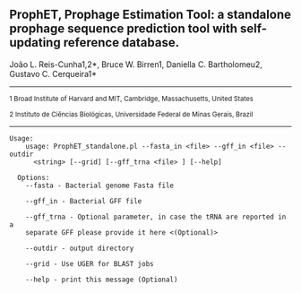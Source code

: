 
<h2>ProphET, Prophage Estimation Tool: a standalone prophage sequence prediction tool with self-updating reference database.</h2>

João L. Reis-Cunha1,2*, Bruce W. Birren1, Daniella C. Bartholomeu2, Gustavo C. Cerqueira1*

------

<sup>1</supp> Broad Institute of Harvard and MIT, Cambridge, Massachusetts, United States

<sup>2</supp> Instituto de Ciências Biológicas, Universidade Federal de Minas Gerais, Brazil

------

```
Usage:
    usage: ProphET_standalone.pl --fasta_in <file> --gff_in <file> --outdir
      <string> [--grid] [--gff_trna <file> ] [--help]

  Options:
    --fasta - Bacterial genome Fasta file

    --gff_in - Bacterial GFF file

    --gff_trna - Optional parameter, in case the tRNA are reported in a
    separate GFF please provide it here <(Optional)>

    --outdir - output directory

    --grid - Use UGER for BLAST jobs

    --help - print this message (Optional)
```
